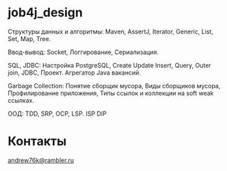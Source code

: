 # job4j_design
Структуры данных и алгоритмы: 
Maven, 
AssertJ, 
Iterator, 
Generic, 
List, 
Set, 
Map, 
Tree.

Ввод-вывод: 
Socket, 
Логгирование, 
Сериализация.

SQL, JDBC: 
Настройка PostgreSQL, 
Create Update Insert, 
Query, 
Outer join, 
JDBC, 
Проект. Агрегатор Java вакансий.

Garbage Collection: 
Понятие сборщик мусора, 
Виды сборщиков мусора, 
Профилирование приложения, 
Типы ссылок и коллекции на soft weak ссылках.

ООД: 
TDD, 
SRP, 
OCP, 
LSP.
ISP
DIP

# Контакты
andrew76k@rambler.ru
